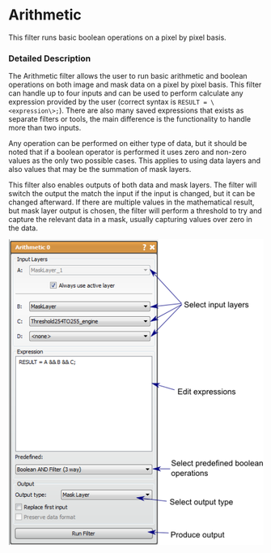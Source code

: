 # Arithmetic

This filter runs basic boolean operations on a pixel by pixel basis.

### Detailed Description

The Arithmetic filter allows the user to run basic arithmetic and boolean operations on both image and mask data on a pixel by pixel basis. This filter can handle up to four inputs and can be used to perform calculate any expression provided by the user (correct syntax is `RESULT = \<expression\>;`). There are also many saved expressions that exists as separate filters or tools, the main difference is the functionality to handle more than two inputs.

Any operation can be performed on either type of data, but it should be noted that if a boolean operator is performed it uses zero and non-zero values as the only two possible cases. This applies to using data layers and also values that may be the summation of mask layers.

This filter also enables outputs of both data and mask layers. The filter will switch the output the match the input if the input is changed, but it can be changed afterward. If there are multiple values in the mathematical result, but mask layer output is chosen, the filter will perform a threshold to try and capture the relevant data in a mask, usually capturing values over zero in the data.

![alt text](../images/ArithmeticGUI.png)
